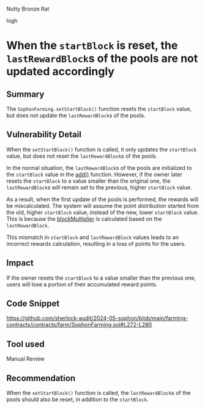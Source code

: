 Nutty Bronze Rat

high

# When the `startBlock` is reset, the `lastRewardBlock`s of the pools are not updated accordingly

## Summary

The `SophonFarming.setStartBlock()` function resets the `startBlock` value, but does not update the `lastRewardBlock`s of the pools.

## Vulnerability Detail

When the `setStartBlock()` function is called, it only updates the `startBlock` value, but does not reset the `lastRewardBlock`s of the pools.

In the normal situation, the `lastRewardBlock`s of the pools are initialized to the `startBlock` value in the [add()](https://github.com/sherlock-audit/2024-05-sophon/blob/main/farming-contracts/contracts/farm/SophonFarming.sol#L163) function. However, if the owner later resets the `startBlock` to a value smaller than the original one, the `lastRewardBlock`s will remain set to the previous, higher `startBlock` value.

As a result, when the first update of the pools is performed, the rewards will be miscalculated. The system will assume the point distribution started from the old, higher `startBlock` value, instead of the new, lower `startBlock` value. This is because the [blockMultiplier](https://github.com/sherlock-audit/2024-05-sophon/blob/main/farming-contracts/contracts/farm/SophonFarming.sol#L423) is calculated based on the `lastRewardBlock`.

This mismatch in `startBlock` and `lastRewardBlock` values leads to an incorrect rewards calculation, resulting in a loss of points for the users.

## Impact

If the owner resets the `startBlock` to a value smaller than the previous one, users will lose a portion of their accumulated reward points.

## Code Snippet

https://github.com/sherlock-audit/2024-05-sophon/blob/main/farming-contracts/contracts/farm/SophonFarming.sol#L272-L280

## Tool used

Manual Review

## Recommendation

When the `setStartBlock()` function is called, the `lastRewardBlock`s of the pools should also be reset, in addition to the `startBlock`.